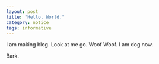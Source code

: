```yaml
---
layout: post
title: "Hello, World."
category: notice
tags: informative
---
```

I am making blog. Look at me go. Woof Woof. I am dog now.

Bark.
